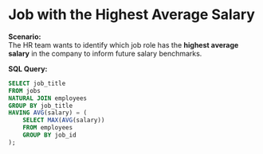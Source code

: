# Job with the Highest Average Salary

**Scenario:**  
The HR team wants to identify which job role has the **highest average salary** in the company to inform future salary benchmarks.

**SQL Query:**
```sql
SELECT job_title
FROM jobs
NATURAL JOIN employees
GROUP BY job_title
HAVING AVG(salary) = (
    SELECT MAX(AVG(salary))
    FROM employees
    GROUP BY job_id
);
